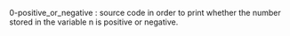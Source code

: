 0-positive_or_negative : source code in order to print whether the number stored in the variable n is positive or negative.


